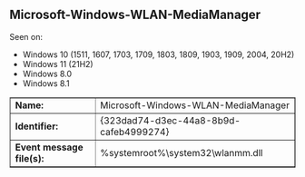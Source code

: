 ## Microsoft-Windows-WLAN-MediaManager

Seen on:
* Windows 10 (1511, 1607, 1703, 1709, 1803, 1809, 1903, 1909, 2004, 20H2)
* Windows 11 (21H2)
* Windows 8.0
* Windows 8.1

<table border="1" class="docutils">
  <tbody>
    <tr>
      <td><b>Name:</b></td>
      <td>Microsoft-Windows-WLAN-MediaManager</td>
    </tr>
    <tr>
      <td><b>Identifier:</b></td>
      <td>{323dad74-d3ec-44a8-8b9d-cafeb4999274}</td>
    </tr>
    <tr>
      <td><b>Event message file(s):</b></td>
      <td>%systemroot%\system32\wlanmm.dll</td>
    </tr>
  </tbody>
</table>

&nbsp;

